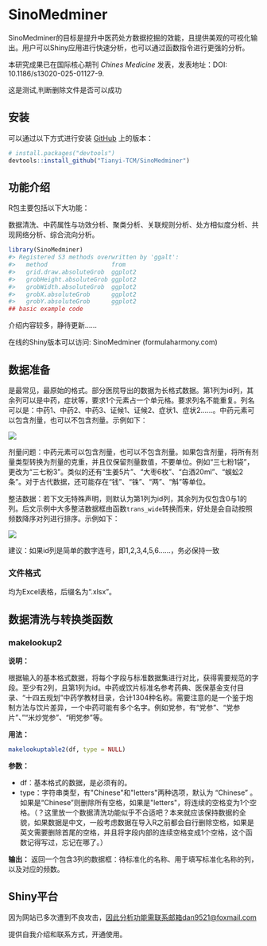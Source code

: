 
<!-- README.md is generated from README.Rmd. Please edit that file -->

# SinoMedminer

<!-- badges: start -->

<!-- badges: end -->

SinoMedminer的目标是提升中医药处方数据挖掘的效能，且提供美观的可视化输出。用户可以Shiny应用进行快速分析，也可以通过函数指令进行更强的分析。

本研究成果已在国际核心期刊 *Chines Medicine* 发表，发表地址：DOI: 10.1186/s13020-025-01127-9.

这是测试,判断删除文件是否可以成功

## 安装

可以通过以下方式进行安装 [GitHub](https://github.com/) 上的版本：

``` r
# install.packages("devtools")
devtools::install_github("Tianyi-TCM/SinoMedminer")
```

## 功能介绍

R包主要包括以下大功能：

数据清洗、中药属性与功效分析、聚类分析、关联规则分析、处方相似度分析、共现网络分析、综合流向分析。

``` r
library(SinoMedminer)
#> Registered S3 methods overwritten by 'ggalt':
#>   method                  from   
#>   grid.draw.absoluteGrob  ggplot2
#>   grobHeight.absoluteGrob ggplot2
#>   grobWidth.absoluteGrob  ggplot2
#>   grobX.absoluteGrob      ggplot2
#>   grobY.absoluteGrob      ggplot2
## basic example code
```

介绍内容较多，静待更新……

在线的Shiny版本可以访问: SinoMedminer (formulaharmony.com)

## 数据准备
是最常见，最原始的格式。部分医院导出的数据为长格式数据。第1列为id列，其余列可以是中药，症状等，要求1个元素占一个单元格。要求列名不能重复。列名可以是：中药1、中药2、中药3、证候1、证候2、症状1、症状2……。中药元素可以包含剂量，也可以不包含剂量。示例如下：

![](https://secure2.wostatic.cn/static/xxFFeZCdNzBfEzHRTtLJFT/image.png?auth_key=1756908375-gzteFiWhJX9QH9gpv95Vcp-0-f517374d3e9e82a5d4749ba494079d51)

剂量问题：中药元素可以包含剂量，也可以不包含剂量。如果包含剂量，将所有剂量类型转换为剂量的克重，并且仅保留剂量数值，不要单位。例如“三七粉1袋”，更改为“三七粉3”。类似的还有“生姜5片”、“大枣6枚”、“白酒20ml”、“蜈蚣2条”。对于古代数据，还可能存在“钱”、“铢”、“两”、“斛”等单位。

整洁数据：若下文无特殊声明，则默认为第1列为id列，其余列为仅包含0与1的列。后文示例中大多整洁数据框由函数`trans_wide`转换而来，好处是会自动按照频数降序对列进行排序。示例如下：

![](https://secure2.wostatic.cn/static/3dBs9VwBsHJECwF37Q2j2q/image.png?auth_key=1756908375-i2GCaMfkJYPVSzxnbP1yeW-0-7cda7da71830f9e8876377dde6588460)

建议：如果id列是简单的数字连号，即1,2,3,4,5,6……，务必保持一致

### 文件格式

均为Excel表格，后缀名为“.xlsx”。

## 数据清洗与转换类函数
### makelookup2
**说明：**

根据输入的基本格式数据，将每个字段与标准数据集进行对比，获得需要规范的字段。至少有2列，且第1列为id。中药或饮片标准名参考药典、医保基金支付目录、“十四五规划”中药学教材目录，合计1304种名称。需要注意的是一个鉴于炮制方法与饮片差异，一个中药可能有多个名字。例如党参，有“党参”、“党参片”、”“米炒党参”、“明党参”等。

**用法：**
```R
makelookuptable2(df, type = NULL)
```

**参数：**

- df：基本格式的数据，是必须有的。
- type：字符串类型，有"Chinese"和"letters"两种选项，默认为 “Chinese” 。如果是“Chinese”则删除所有空格，如果是"letters"，将连续的空格变为1个空格。（？这里放一个数据清洗功能似乎不合适吧？本来就应该保持数据的全貌，如果数据是中文，一般考虑数据在导入R之前都会自行删除空格，如果是英文需要删除首尾的空格，并且将字段内部的连续空格变成1个空格，这个函数记得写过，忘记在哪了。）

**输出：**
返回一个包含3列的数据框：待标准化的名称、用于填写标准化名称的列，以及对应的频数。

## Shiny平台

因为网站已多次遭到不良攻击，因此分析功能需联系邮箱dan9521@foxmail.com

提供自我介绍和联系方式，开通使用。
